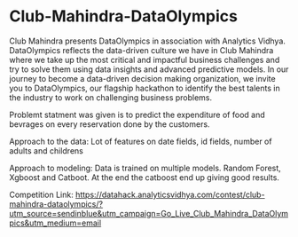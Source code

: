 # Club-Mahindra-DataOlympics
Club Mahindra presents DataOlympics in association with Analytics Vidhya.
DataOlympics reflects the data-driven culture we have in Club Mahindra where we take up the most critical and impactful business 
challenges and try to solve them using data insights and advanced predictive models.
In our journey to become a data-driven decision making organization, we invite you to DataOlympics,
our flagship hackathon to identify the best talents in the industry to work on challenging business problems.

Problemt statment was given is to predict the expenditure of food and bevrages on every reservation done by the customers. 

Approach to the data:
Lot of features on date fields,
id fields,
number of adults and childrens

Approach to modeling:
Data is trained on multiple models. Random Forest, Xgboost and Catboot. At the end the catboost end up giving good results.

Competition Link:
https://datahack.analyticsvidhya.com/contest/club-mahindra-dataolympics/?utm_source=sendinblue&utm_campaign=Go_Live_Club_Mahindra_DataOlympics&utm_medium=email


